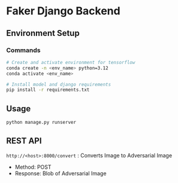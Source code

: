 # Faker Django Backend

## Environment Setup

### Commands
```bash
# Create and activate environment for tensorflow
conda create -n <env_name> python=3.12
conda activate <env_name>

# Install model and django requirements
pip install -r requirements.txt
```

## Usage
```bash
python manage.py runserver
```

## REST API
`http://<host>:8000/convert` : Converts Image to Adversarial Image
- Method: POST
- Response: Blob of Adversarial Image
